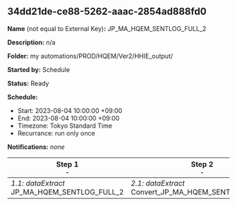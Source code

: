 ## 34dd21de-ce88-5262-aaac-2854ad888fd0

**Name** (not equal to External Key)**:** JP_MA_HQEM_SENTLOG_FULL_2

**Description:** n/a

**Folder:** my automations/PROD/HQEM/Ver2/HHIE_output/

**Started by:** Schedule

**Status:** Ready

**Schedule:**

* Start: 2023-08-04 10:00:00 +09:00
* End: 2023-08-04 10:00:00 +09:00
* Timezone: Tokyo Standard Time
* Recurrance: run only once

**Notifications:** _none_


| Step 1<br>_<small>-</small>_ | Step 2<br>_<small>-</small>_ | Step 3<br>_<small>-</small>_ |
| --- | --- | --- |
| _1.1: dataExtract_<br>JP_MA_HQEM_SENTLOG_FULL_2 | _2.1: dataExtract_<br>Convert_JP_MA_HQEM_SENTLOG_FULL_2 | _3.1: fileTransfer_<br>JP_MA_HQEM_SENTLOG_FULL_2 |
